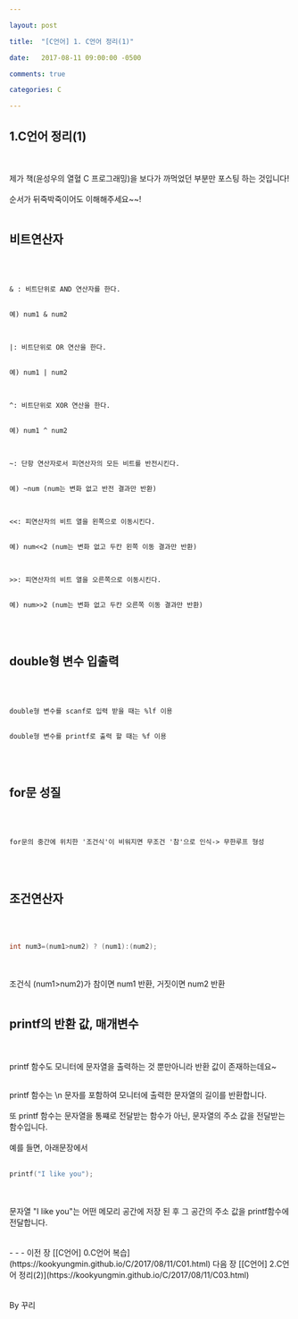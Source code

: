 ```yaml
---

layout: post

title:  "[C언어] 1. C언어 정리(1)"

date:   2017-08-11 09:00:00 -0500

comments: true

categories: C

---
```


## 1.C언어 정리(1)

<br>
<br>
제가 책(윤성우의 열혈 C 프로그래밍)을 보다가 까먹었던 부분만 포스팅 하는 것입니다!
<br>
<br>
순서가 뒤죽박죽이어도 이해해주세요~~!
<br>
<br>

## 비트연산자

<br>
<br>

```
& : 비트단위로 AND 연산자를 한다.


예) num1 & num2



|: 비트단위로 OR 연산을 한다.


예) num1 | num2



^: 비트단위로 XOR 연산을 한다.


예) num1 ^ num2



~: 단항 연산자로서 피연산자의 모든 비트를 반전시킨다.


예) ~num (num는 변화 없고 반전 결과만 반환)



<<: 피연산자의 비트 열을 왼쪽으로 이동시킨다.


예) num<<2 (num는 변화 없고 두칸 왼쪽 이동 결과만 반환)



>>: 피연산자의 비트 열을 오른쪽으로 이동시킨다.


예) num>>2 (num는 변화 없고 두칸 오른쪽 이동 결과만 반환)
```
<br>
<br>

## double형 변수 입출력

<br>
<br>

```
double형 변수를 scanf로 입력 받을 때는 %lf 이용


double형 변수를 printf로 출력 할 때는 %f 이용
```
<br>
<br>

## for문 성질
<br>
<br>

```
for문의 중간에 위치한 '조건식'이 비워지면 무조건 '참'으로 인식-> 무한루프 형성
```

<br>
<br>

## 조건연산자
<br>
<br>

``` C++
int num3=(num1>num2) ? (num1):(num2);
```

<br>
<br>
조건식 (num1>num2)가 참이면 num1 반환, 거짓이면 num2 반환
<br>
<br>

## printf의 반환 값, 매개변수
<br>
<br>
printf 함수도 모니터에 문자열을 출력하는 것 뿐만아니라 반환 값이 존재하는데요~
<br>
<br>

printf 함수는 \n 문자를 포함하여 모니터에 출력한 문자열의 길이를 반환합니다.
<br>
<br>
또 printf 함수는 문자열을 통쨰로 전달받는 함수가 아닌, 문자열의 주소 값을 전달받는 함수입니다.
<br>
<br>
예를 들면, 아래문장에서
<br>
<br>

``` C++
printf("I like you");
```

<br>
<br>
문자열 "I like you"는 어떤 메모리 공간에 저장 된 후 그 공간의 주소 값을 printf함수에 전달합니다.

<br>
<br>
<br>
- - -
이전 장 [[C언어] 0.C언어 복습](https://kookyungmin.github.io/C/2017/08/11/C01.html)
다음 장 [[C언어] 2.C언어 정리(2)](https://kookyungmin.github.io/C/2017/08/11/C03.html)
<br>
<br>
<br>
By 꾸리
